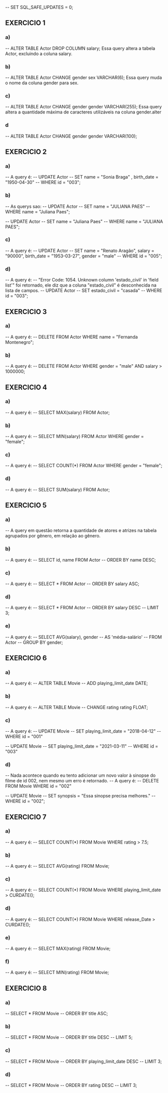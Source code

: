 -- SET SQL_SAFE_UPDATES = 0;

## EXERCICIO 1

### a)
-- ALTER TABLE Actor DROP COLUMN salary; Essa query altera a tabela Actor, excluindo a coluna salary.  
### b)
-- ALTER TABLE Actor CHANGE gender sex VARCHAR(6); Essa query muda o nome da coluna gender para sex.
### c)
-- ALTER TABLE Actor CHANGE gender gender VARCHAR(255); Essa query altera a quantidade máxima de caracteres utilizáveis na coluna gender.alter
### d
-- ALTER TABLE Actor CHANGE gender gender VARCHAR(100);

## EXERCICIO 2

### a)
-- A query é:
-- UPDATE Actor
-- SET name = "Sonia Braga" , birth_date = "1950-04-30"
-- WHERE id = "003";

### b)
-- As querys sao:
-- UPDATE Actor
-- SET name = "JULIANA PAES"
-- WHERE name = "Juliana Paes";

-- UPDATE Actor
-- SET name = "Juliana Paes"
-- WHERE name = "JULIANA PAES";

### c)
-- A query é: 
-- UPDATE Actor
-- SET name = "Renato Aragão", salary = "90000", birth_date = "1953-03-27", gender = "male"
-- WHERE id = "005";

### d)
-- A query é:
-- "Error Code: 1054. Unknown column 'estado_civil' in 'field list'" foi retornado, ele diz que a coluna "estado_civil" é desconhecida na lista de campos.
-- UPDATE Actor
-- SET estado_civil = "casada"
-- WHERE id = "003";

## EXERCICIO 3

### a)
-- A query é:
-- DELETE FROM Actor WHERE name = "Fernanda Montenegro";

### b)
-- A query é:
-- DELETE FROM Actor WHERE gender = "male" AND salary > 1000000;

## EXERCICIO 4

### a)
-- A query é:
-- SELECT MAX(salary) FROM Actor;

### b)
-- A query é:
-- SELECT MIN(salary) FROM Actor WHERE gender = "female";

### c)
-- A query é:
-- SELECT COUNT(*) FROM Actor WHERE gender = "female";

### d)
-- A query é:
-- SELECT SUM(salary) FROM Actor;

## EXERCICIO 5

### a)
--  A query em questão retorna a quantidade de atores e atrizes na tabela agrupados por gênero, em relação ao gênero.

### b)
-- A query é:
-- SELECT id, name FROM Actor
-- ORDER BY name DESC;

### c)
-- A query é:
-- SELECT * FROM Actor
-- ORDER BY salary ASC;

### d)
-- A query é:
-- SELECT * FROM Actor
-- ORDER BY salary DESC
-- LIMIT 3;

### e)
-- A query é:
-- SELECT AVG(salary), gender 
-- AS 'média-salário' 
-- FROM Actor 
-- GROUP BY gender;

## EXERCICIO 6

### a)
-- A query é:
-- ALTER TABLE Movie 
-- ADD playing_limit_date DATE;

### b)
-- A query é:
-- ALTER TABLE Movie
-- CHANGE rating rating FLOAT;

### c)
-- A query é:
-- UPDATE Movie
-- SET playing_limit_date = "2018-04-12"
-- WHERE id = "001"

-- UPDATE Movie
-- SET playing_limit_date = "2021-03-11"
-- WHERE id = "003"

### d)
-- Nada acontece quando eu tento adicionar um novo valor à sinopse do filme de id 002, nem mesmo um erro é retornado.
-- A query é:
-- DELETE FROM Movie WHERE id = "002"

-- UPDATE Movie
-- SET synopsis = "Essa sinopse precisa melhores."
-- WHERE id = "002";

## EXERCICIO 7

### a)
-- A query é:
-- SELECT COUNT(*) FROM Movie WHERE rating > 7.5;

### b)
-- A query é:
-- SELECT AVG(rating) FROM Movie;

### c)
-- A query é:
-- SELECT COUNT(*) FROM Movie WHERE playing_limit_date > CURDATE();

### d)
-- A query é:
-- SELECT COUNT(*) FROM Movie WHERE release_Date > CURDATE();

### e)
-- A query é:
-- SELECT MAX(rating) FROM Movie;

### f)
-- A query é:
-- SELECT MIN(rating) FROM Movie;


## EXERCICIO 8

### a)
-- SELECT * FROM Movie
-- ORDER BY title ASC;

### b)
-- SELECT * FROM Movie
-- ORDER BY title DESC
-- LIMIT 5;

### c)
-- SELECT * FROM Movie
-- ORDER BY playing_limit_date DESC
-- LIMIT 3;

### d)

-- SELECT * FROM Movie
-- ORDER BY rating DESC
-- LIMIT 3;